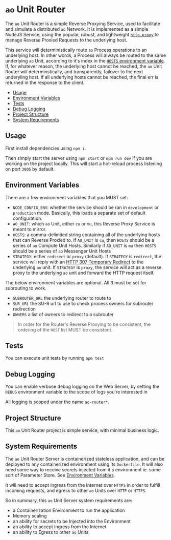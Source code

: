 # `ao` Unit Router

The `ao` Unit Router is a simple Reverse Proxying Service, used to facilitate and simulate a distributed `ao` Network. It is implemented as a simple NodeJS Service, using the popular, robust, and lightweight [`http-proxy`](https://www.npmjs.com/package/http-proxy) to manage Reverse Proxied Requests to the underlying host.

This service will deterministically route `ao` Process operations to an underlying host. In other words, a Process will always be routed to the same underlying `ao` Unit, according to it's index in the [`HOSTS` environment variable](#environment-variables). If, for whatever reason, the underlying host cannot be reached, the `ao` Unit Router will determinstically, and transparently, failover to the next underyling host. If all underlying hosts cannot be reached, the final err is returned in the response to the client.

<!-- toc -->

- [Usage](#usage)
- [Environment Variables](#environment-variables)
- [Tests](#tests)
- [Debug Logging](#debug-logging)
- [Project Structure](#project-structure)
- [System Requirements](#system-requirements)

<!-- tocstop -->

## Usage

First install dependencies using `npm i`.

Then simply start the server using `npm start` or `npm run dev` if you are
working on the project locally. This will start a hot-reload process listening
on port `3005` by default.

## Environment Variables

There are a few environment variables that you MUST set:

- `NODE_CONFIG_ENV`: whether the service should be ran in `development` or `production` mode. Basically, this loads a separate set of default configuration.
- `AO_UNIT`: which `ao` Unit, either `cu` or `mu`, this Reverse Proxy Service is meant to mirror.
- `HOSTS`: a comma-delimited string containing all of the underlying hosts that can Reverse Proxied to. If `AO_UNIT` is `cu`, then `HOSTS` should be a series of `ao` Compute Unit Hosts. Similarly if `AO_UNIT` is `mu` then `HOSTS` should be a series of `ao` Messenger Unit Hosts
- `STRATEGY`: either `redirect` or `proxy` (default). If `STRATEGY` is `redirect`, the service will reply with an [HTTP 307 Temporary Redirect](https://developer.mozilla.org/en-US/docs/Web/HTTP/Status/307) to the underlying `ao` unit. If `STRATEGY` is `proxy`, the service will act as a reverse proxy to the underlying `ao` unit and forward the HTTP request itself.

The below environment variables are optional. All 3 must be set for subrouting to work.
- `SUBROUTER_URL` the underlying router to route to
- `SUR_URL` the SU-R url to use to check process owners for subrouter redirection
- `OWNERS` a list of owners to redirect to a subrouter

> In order for the Router's Reverse Proxying to be consistent, the ordering of the `HOST` list MUST be consistent.

## Tests

You can execute unit tests by running `npm test`

## Debug Logging

You can enable verbose debug logging on the Web Server, by setting the `DEBUG`
environment variable to the scope of logs you're interested in

All logging is scoped under the name `ao-router*`.

## Project Structure

This `ao` Unit Router project is simple service, with minimal business logic.

## System Requirements

The `ao` Unit Router Server is containerized stateless application, and can be deployed to any containerized environment using its `Dockerfile`. It will also need some way to receive secrets injected from it's environment ie. some sort of Parameter Store. See [Environment Variables](#environment-variables).

It will need to accept ingress from the Internet over `HTTPS` in order to fulfill incoming requests, and egress to other `ao` Units over `HTTP` or `HTTPS`.

So in summary, this `ao` Unit Server system requirements are:

- a Containerization Environment to run the application
- Memory scaling
- an ability for secrets to be Injected into the Environment
- an ability to accept Ingress from the Internet
- an ability to Egress to other `ao` Units
